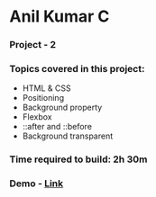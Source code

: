 # Anil Kumar C

### Project - 2

### Topics covered in this project:

- HTML & CSS
- Positioning
- Background property
- Flexbox
- ::after and ::before
- Background transparent

### Time required to build: 2h 30m

### Demo - [Link](https://anil-project02.netlify.app/)
